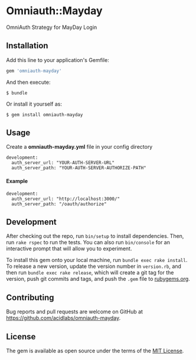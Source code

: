 # Omniauth::Mayday

OmniAuth Strategy for MayDay Login

## Installation

Add this line to your application's Gemfile:

```ruby
gem 'omniauth-mayday'
```

And then execute:

    $ bundle

Or install it yourself as:

    $ gem install omniauth-mayday

## Usage

Create a **omniauth-mayday.yml** file in your config directory

```
development:
  auth_server_url: "YOUR-AUTH-SERVER-URL"
  auth_server_path: "YOUR-AUTH-SERVER-AUTHORIZE-PATH"
```

#### Example

```
development:
  auth_server_url: "http://localhost:3000/"
  auth_server_path: "/oauth/authorize"
```

## Development

After checking out the repo, run `bin/setup` to install dependencies. Then, run `rake rspec` to run the tests. You can also run `bin/console` for an interactive prompt that will allow you to experiment.

To install this gem onto your local machine, run `bundle exec rake install`. To release a new version, update the version number in `version.rb`, and then run `bundle exec rake release`, which will create a git tag for the version, push git commits and tags, and push the `.gem` file to [rubygems.org](https://rubygems.org).

## Contributing

Bug reports and pull requests are welcome on GitHub at https://github.com/acidlabs/omniauth-mayday.


## License

The gem is available as open source under the terms of the [MIT License](http://opensource.org/licenses/MIT).

